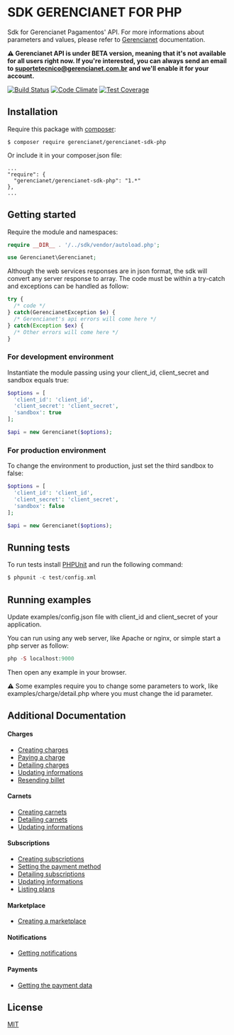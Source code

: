 # SDK GERENCIANET FOR PHP

Sdk for Gerencianet Pagamentos' API.
For more informations about parameters and values, please refer to [Gerencianet](http://gerencianet.com.br) documentation.

**:warning: Gerencianet API is under BETA version, meaning that it's not available for all users right now. If you're interested, you can always send an email to suportetecnico@gerencianet.com.br and we'll enable it for your account.**


[![Build Status](https://travis-ci.org/gerencianet/gn-api-sdk-php.svg)](https://travis-ci.org/gerencianet/gn-api-sdk-php)
[![Code Climate](https://codeclimate.com/github/gerencianet/gn-api-sdk-php/badges/gpa.svg)](https://codeclimate.com/github/gerencianet/gn-api-sdk-php)
[![Test Coverage](https://codeclimate.com/github/gerencianet/gn-api-sdk-php/badges/coverage.svg)](https://codeclimate.com/github/gerencianet/gn-api-sdk-php/coverage)

## Installation
Require this package with [composer](https://getcomposer.org/):
```
$ composer require gerencianet/gerencianet-sdk-php
```
Or include it in your composer.json file:
```
...
"require": {
  "gerencianet/gerencianet-sdk-php": "1.*"
},
...
```

## Getting started
Require the module and namespaces:
```php
require __DIR__ . '/../sdk/vendor/autoload.php';

use Gerencianet\Gerencianet;
```
Although the web services responses are in json format, the sdk will convert any server response to array. The code must be within a try-catch and exceptions can be handled as follow:
```php
try {
  /* code */
} catch(GerencianetException $e) {
  /* Gerencianet's api errors will come here */
} catch(Exception $ex) {
  /* Other errors will come here */
}
```

### For development environment
Instantiate the module passing using your client_id, client_secret and sandbox equals true:
```php
$options = [
  'client_id': 'client_id',
  'client_secret': 'client_secret',
  'sandbox': true
];

$api = new Gerencianet($options);
```

### For production environment
To change the environment to production, just set the third sandbox to false:
```php
$options = [
  'client_id': 'client_id',
  'client_secret': 'client_secret',
  'sandbox': false
];

$api = new Gerencianet($options);
```

## Running tests

To run tests install [PHPUnit](https://phpunit.de/getting-started.html) and run the following command:
```php
$ phpunit -c test/config.xml
```

## Running examples
Update examples/config.json file with client_id and client_secret of your application.

You can run using any web server, like Apache or nginx, or simple start a php server as follow:

```php
php -S localhost:9000
```

Then open any example in your browser.

:warning: Some examples require you to change some parameters to work, like examples/charge/detail.php where you must change the id parameter.

## Additional Documentation

#### Charges
- [Creating charges](/docs/CHARGE.md)
- [Paying a charge](/docs/CHARGE_PAYMENT.md)
- [Detailing charges](/docs/CHARGE_DETAIL.md)
- [Updating informations](/docs/CHARGE_UPDATE.md)
- [Resending billet](/docs/RESEND_BILLET.md)

#### Carnets

- [Creating carnets](/docs/CARNET.md)
- [Detailing carnets](/docs/CARNET_DETAIL.md)
- [Updating informations](/docs/CARNET_UPDATE.md)

#### Subscriptions

- [Creating subscriptions](/docs/SUBSCRIPTION.md)
- [Setting the payment method](/docs/SUBSCRIPTION_PAYMENT.md)
- [Detailing subscriptions](/docs/SUBSCRIPTION_DETAIL.md)
- [Updating informations](/docs/SUBSCRIPTION_UPDATE.md)
- [Listing plans](/docs/PLAN_LIST.md)

#### Marketplace

- [Creating a marketplace](/docs/MARKETPLACE.md)

#### Notifications

- [Getting notifications](/docs/NOTIFICATION.md)

#### Payments

- [Getting the payment data](/docs/PAYMENT_DATA.md)


## License ##
[MIT](LICENSE)
